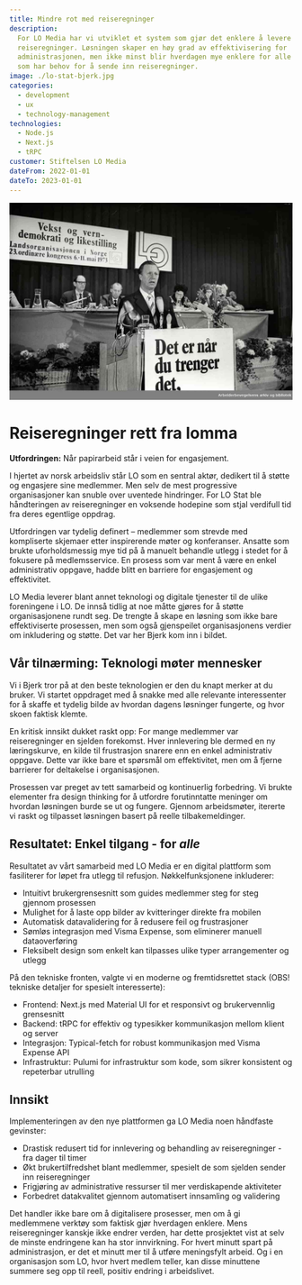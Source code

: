 ```yaml
---
title: Mindre rot med reiseregninger
description:
  For LO Media har vi utviklet et system som gjør det enklere å levere inn
  reiseregninger. Løsningen skaper en høy grad av effektivisering for
  administrasjonen, men ikke minst blir hverdagen mye enklere for alle ansatte
  som har behov for å sende inn reiseregninger.
image: ./lo-stat-bjerk.jpg
categories:
  - development
  - ux
  - technology-management
technologies:
  - Node.js
  - Next.js
  - tRPC
customer: Stiftelsen LO Media
dateFrom: 2022-01-01
dateTo: 2023-01-01
---
```


![Fagbevegelsen](./lo-vekst-og-demokrati.jpg)

# Reiseregninger rett fra lomma

**Utfordringen:** Når papirarbeid står i veien for engasjement.

I hjertet av norsk arbeidsliv står LO som en sentral aktør, dedikert til å
støtte og engasjere sine medlemmer. Men selv de mest progressive organisasjoner
kan snuble over uventede hindringer. For LO Stat ble håndteringen av
reiseregninger en voksende hodepine som stjal verdifull tid fra deres egentlige
oppdrag.

Utfordringen var tydelig definert – medlemmer som strevde med kompliserte
skjemaer etter inspirerende møter og konferanser. Ansatte som brukte
uforholdsmessig mye tid på å manuelt behandle utlegg i stedet for å fokusere på
medlemsservice. En prosess som var ment å være en enkel administrativ oppgave,
hadde blitt en barriere for engasjement og effektivitet.

LO Media leverer blant annet teknologi og digitale tjenester til de ulike
foreningene i LO. De innså tidlig at noe måtte gjøres for å støtte
organisasjonene rundt seg. De trengte å skape en løsning som ikke bare
effektiviserte prosessen, men som også gjenspeilet organisasjonens verdier om
inkludering og støtte. Det var her Bjerk kom inn i bildet.

## Vår tilnærming: Teknologi møter mennesker

Vi i Bjerk tror på at den beste teknologien er den du knapt merker at du bruker.
Vi startet oppdraget med å snakke med alle relevante interessenter for å skaffe
et tydelig bilde av hvordan dagens løsninger fungerte, og hvor skoen faktisk
klemte.

En kritisk innsikt dukket raskt opp: For mange medlemmer var reiseregninger en
sjelden forekomst. Hver innlevering ble dermed en ny læringskurve, en kilde til
frustrasjon snarere enn en enkel administrativ oppgave. Dette var ikke bare et
spørsmål om effektivitet, men om å fjerne barrierer for deltakelse i
organisasjonen.

Prosessen var preget av tett samarbeid og kontinuerlig forbedring. Vi brukte
elementer fra design thinking for å utfordre forutinntatte meninger om hvordan
løsningen burde se ut og fungere. Gjennom arbeidsmøter, itererte vi raskt og
tilpasset løsningen basert på reelle tilbakemeldinger.

## Resultatet: Enkel tilgang - for _alle_

Resultatet av vårt samarbeid med LO Media er en digital plattform som
fasiliterer for løpet fra utlegg til refusjon. Nøkkelfunksjonene inkluderer:

- Intuitivt brukergrensesnitt som guides medlemmer steg for steg gjennom
  prosessen
- Mulighet for å laste opp bilder av kvitteringer direkte fra mobilen
- Automatisk datavalidering for å redusere feil og frustrasjoner
- Sømløs integrasjon med Visma Expense, som eliminerer manuell dataoverføring
- Fleksibelt design som enkelt kan tilpasses ulike typer arrangementer og utlegg

På den tekniske fronten, valgte vi en moderne og fremtidsrettet stack (OBS!
tekniske detaljer for spesielt interesserte):

- Frontend: Next.js med Material UI for et responsivt og brukervennlig
  grensesnitt
- Backend: tRPC for effektiv og typesikker kommunikasjon mellom klient og server
- Integrasjon: Typical-fetch for robust kommunikasjon med Visma Expense API
- Infrastruktur: Pulumi for infrastruktur som kode, som sikrer konsistent og
  repeterbar utrulling

## Innsikt

Implementeringen av den nye plattformen ga LO Media noen håndfaste gevinster:

- Drastisk redusert tid for innlevering og behandling av reiseregninger - fra
  dager til timer
- Økt brukertilfredshet blant medlemmer, spesielt de som sjelden sender inn
  reiseregninger
- Frigjøring av administrative ressurser til mer verdiskapende aktiviteter
- Forbedret datakvalitet gjennom automatisert innsamling og validering

Det handler ikke bare om å digitalisere prosesser, men om å gi medlemmene
verktøy som faktisk gjør hverdagen enklere. Mens reiseregninger kanskje ikke
endrer verden, har dette prosjektet vist at selv de minste endringene kan ha
stor innvirkning. For hvert minutt spart på administrasjon, er det et minutt mer
til å utføre meningsfylt arbeid. Og i en organisasjon som LO, hvor hvert medlem
teller, kan disse minuttene summere seg opp til reell, positiv endring i
arbeidslivet.
